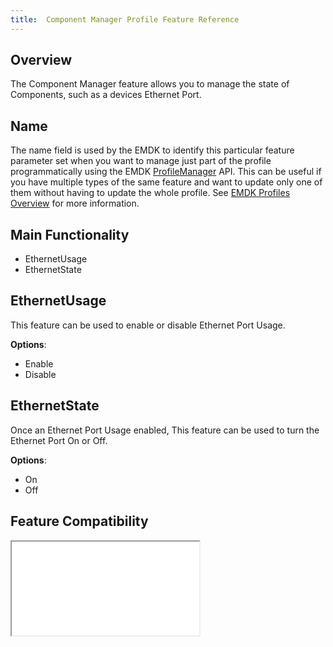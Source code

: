 ```yaml
---
title:  Component Manager Profile Feature Reference
---
```


## Overview

The Component Manager feature allows you to manage the state of Components, such as a devices Ethernet Port.

## Name
The name field is used by the EMDK to identify this particular feature parameter set when you want to manage just part of the profile programmatically using the EMDK [ProfileManager](/emdk-for-xamarin/1-0/api/ProfileManager) API. This can be useful if you have multiple types of the same feature and want to update only one of them without having to update the whole profile. See [EMDK Profiles Overview](/emdk-for-xamarin/1-0/guide/profiles/usingwizard) for more information.

## Main Functionality

* EthernetUsage
* EthernetState

## EthernetUsage
This feature can be used to enable or disable Ethernet Port Usage.

**Options**:

* Enable
* Disable

## EthernetState
Once an Ethernet Port Usage enabled, This feature can be used to turn the Ethernet Port On or Off.

**Options**:

* On
* Off


## Feature Compatibility
<iframe src="compare.html#mx=4.3&csp=ComponentMgr&os=All&embed=true"></iframe>

